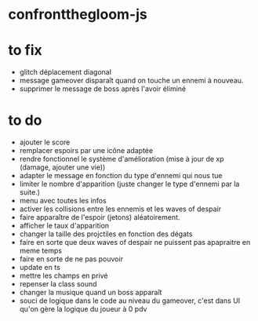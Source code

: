 # confrontthegloom-js

# to fix

- glitch déplacement diagonal
- message gameover disparaît quand on touche un ennemi à nouveau.
- supprimer le message de boss après l'avoir éliminé

# to do

- ajouter le score
- remplacer espoirs par une icône adaptée
- rendre fonctionnel le système d'amélioration (mise à jour de xp (damage, ajouter une vie))
- adapter le message en fonction du type d'ennemi qui nous tue
- limiter le nombre d'apparition (juste changer le type d'ennemi par la suite.)
- menu avec toutes les infos
- activer les collisions entre les ennemis et les waves of despair
- faire apparaître de l'espoir (jetons) aléatoirement.
- afficher le taux d'apparition
- changer la taille des projctiles en fonction des dégats
- faire en sorte que deux waves of despair ne puissent pas apapraitre en meme temps
- faire en sorte de ne pas pouvoir
- update en ts
- mettre les champs en privé
- repenser la class sound
- changer la musique quand un boss apparaît
- souci de logique dans le code au niveau du gameover, c'est dans UI qu'on gère la logique du joueur à 0 pdv

